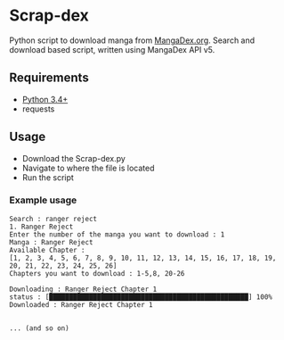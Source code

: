# Scrap-dex
Python script to download manga from [MangaDex.org](https://mangadex.org/).
Search and download based script, written using MangaDex API v5.


## Requirements
  * [Python 3.4+](https://www.python.org/downloads/)
  * requests

## Usage
* Download the Scrap-dex.py
* Navigate to where the file is located
* Run the script

### Example usage
```
Search : ranger reject
1. Ranger Reject
Enter the number of the manga you want to download : 1
Manga : Ranger Reject
Available Chapter : 
[1, 2, 3, 4, 5, 6, 7, 8, 9, 10, 11, 12, 13, 14, 15, 16, 17, 18, 19, 20, 21, 22, 23, 24, 25, 26]
Chapters you want to download : 1-5,8, 20-26

Downloading : Ranger Reject Chapter 1
status : [██████████████████████████████████████████████████] 100%
Downloaded : Ranger Reject Chapter 1


... (and so on)
```

